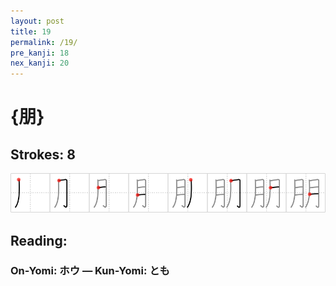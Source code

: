 ```yaml
---
layout: post
title: 19
permalink: /19/
pre_kanji: 18
nex_kanji: 20
---
```


# {朋}

## Strokes: 8

<div class="stroke"><img src="../images/E69C8B.png" /></div>

## Reading:

### On-Yomi: ホウ &mdash; Kun-Yomi: とも
